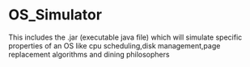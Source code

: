 # OS_Simulator
This includes the .jar (executable java file) which will simulate specific properties of an OS like cpu scheduling,disk management,page replacement algorithms and dining philosophers
